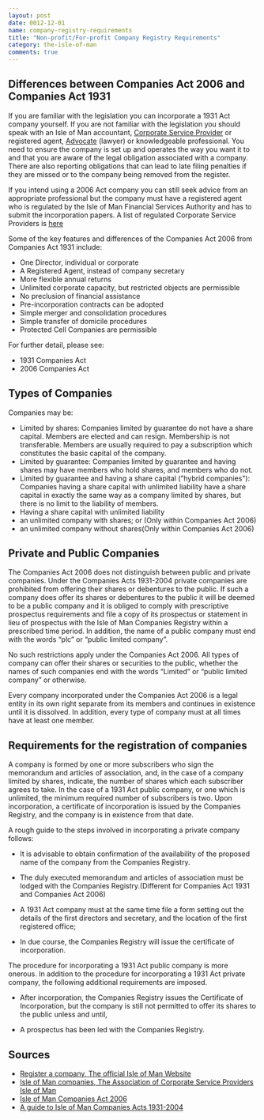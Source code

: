```yaml
---
layout: post
date: 0012-12-01
name: company-registry-requirements
title: "Non-profit/For-profit Company Registry Requirements"
category: the-isle-of-man
comments: true
---
```


Differences between Companies Act 2006 and Companies Act 1931
------ 

If you are familiar with the legislation you can incorporate a 1931 Act company yourself. If you are not familiar with the legislation you should speak with an Isle of Man accountant, [Corporate Service Provider](http://www.acsp.co.im/) or registered agent, [Advocate](http://www.iomlawsociety.co.im/) (lawyer) or knowledgeable professional. You need to ensure the company is set up and operates the way you want it to and that you are aware of the legal obligation associated with a company. There are also reporting obligations that can lead to late filing penalties if they are missed or to the company being removed from the register.  

If you intend using a 2006 Act company you can still seek advice from an appropriate professional but the company must have a registered agent who is regulated by the Isle of Man Financial Services Authority and has to submit the incorporation papers. A list of regulated Corporate Service Providers is [here](https://www.iomfsa.im/register-search/)

Some of the key features and differences of the Companies Act 2006 from Companies Act 1931 include:

  - One Director, individual or corporate						
  - A Registered Agent, instead of company secretary		
  - More flexible annual returns		
  - Unlimited corporate capacity, but restricted objects are permissible		
  - No preclusion of financial assistance		
  - Pre-incorporation contracts can be adopted		
  - Simple merger and consolidation procedures		
  - Simple transfer of domicile procedures		
  - Protected Cell Companies are permissible 						

For further detail, please see:

- 1931 Companies Act
- 2006 Companies Act


Types of Companies
------

Companies may be:

- Limited by shares: Companies limited by guarantee do not have a share capital. Members are elected and can resign. Membership is not transferable. Members are usually required to pay a subscription which constitutes the basic capital of the company.
- Limited by guarantee: Companies limited by guarantee and having shares may have members who hold shares, and members who do not.
- Limited by guarantee and having a share capital (”hybrid companies"): Companies having a share capital with unlimited liability have a share capital in exactly the same way as a company limited by shares, but there is no limit to the liability of members.
- Having a share capital with unlimited liability		
- an unlimited company with shares; or (Only within Companies Act 2006)
- an unlimited company without shares(Only within Companies Act 2006)

Private and Public Companies
------

The Companies Act 2006 does not distinguish between public and private companies. Under the Companies Acts 1931-2004 private companies are prohibited from offering their shares or debentures to the public. If such a company does offer its shares or debentures to the public it will be deemed to be a public company and it is obliged to comply with prescriptive prospectus requirements and file a copy of its prospectus or statement in lieu of prospectus with the Isle of Man Companies Registry within a prescribed time period. In addition, the name of a public company must end with the words “plc” or “public limited company”.

No such restrictions apply under the Companies Act 2006. All types of company can offer their shares or securities to the public, whether the names of such companies end with the words “Limited” or “public limited company” or otherwise. 

Every company incorporated under the Companies Act 2006 is a legal entity in its own right separate from its members and continues in existence until it is dissolved. In addition, every type of company must at all times have at least one member.

Requirements for the registration of companies
------

A company is formed by one or more subscribers who sign the memorandum and articles of association, and, in the case of a company limited by shares, indicate, the number of shares which each subscriber agrees to take. In the case of a 1931 Act public company, or one which is unlimited, the minimum required number of subscribers is two. 
Upon incorporation, a certificate of incorporation is issued by the Companies Registry, and the company is in existence from that date.

A rough guide to the steps involved in incorporating a private company follows:		

- It is advisable to obtain confirmation of the availability of the proposed name of the company from the Companies Registry.		
- The duly executed memorandum and articles of association must be lodged with the Companies Registry.(Different for Companies Act 1931 and Companies Act 2006)

- A 1931 Act company must at the same time file a form setting out the details of the first directors and secretary, and the location of the first registered office;

- In due course, the Companies Registry will issue the certificate of incorporation.

The procedure for incorporating a 1931 Act public company is more onerous. In addition to the procedure for incorporating a 1931 Act private company, the following additional requirements are imposed.

- After incorporation, the Companies Registry issues the Certificate of Incorporation, but the company is still not permitted to offer its shares to the public unless and until,

- A prospectus has been led with the Companies Registry. 	


Sources
------

- [Register a company, The official Isle of Man Website](https://www.gov.im/categories/business-and-industries/companies-registry/register-a-company/)
- [Isle of Man companies, The Association of Corporate Service Providers Isle of Man](http://acsp.co.im/info-centre/isle-of-man-companies)
- [Isle of Man Companies Act 2006](http://acsp.co.im/uploads/iom-2006-companies-act.pdf)
- [A guide to Isle of Man Companies Acts 1931-2004](http://acsp.co.im/uploads/1931-companies-act-brochure.pdf)





